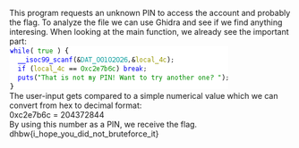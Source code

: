 This program requests an unknown PIN to access the account and probably the flag. To analyze the file we can use Ghidra and see if we find anything interesing. When looking at the main function, we already see the important part:  
![safePin](/images/safePin.png?raw=true "safePin")  
The user-input gets compared to a simple numerical value which we can convert from hex to decimal format:  
0xc2e7b6c = 204372844  
By using this number as a PIN, we receive the flag.  
dhbw{i_hope_you_did_not_bruteforce_it}  

